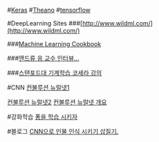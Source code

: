 #[Keras](./keras/README.md)
#[Theano](./Theano/README.MD)
#[tensorflow](./tensorflow/README.MD)

#DeepLearning Sites 
###[http://www.wildml.com/](http://www.wildml.com/)

###[Machine Learning Cookbook](https://www.gitbook.com/book/bigaidream/subsets_ml_cookbook/details)

###[앤드류 응 교수 인터뷰...](http://events.technologyreview.com/emtech/digital/16/video/watch/andrew-ng-deep-learning/)

###[스탠포드대 기계학습 코세라 강의](https://www.coursera.org/learn/machine-learning/home/welcome)

#CNN
[컨불루션 뉴럴넷1](http://t-robotics.blogspot.kr/2016/05/convolutional-neural-network_31.html#.V1ZrWpOLSlM)<br>

[컨불루션 뉴럴넷2](http://keunwoochoi.blogspot.kr/2015/07/convolutional-neural-network.html)
[컨불루션 뉴럴넷 개요](http://keunwoochoi.blogspot.kr/search/label/CNNs)

#강화학습
[퐁을 학습 시키자](http://keunwoochoi.blogspot.kr/2016/06/andrej-karpathy.html)

#블로그 
[CNN으로 인물 인식 시키기 삽질기.](./blog/post1/contents.md)
